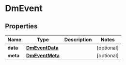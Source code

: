 

# DmEvent


## Properties

| Name | Type | Description | Notes |
|------------ | ------------- | ------------- | -------------|
|**data** | [**DmEventData**](DmEventData.md) |  |  [optional] |
|**meta** | [**DmEventMeta**](DmEventMeta.md) |  |  [optional] |



